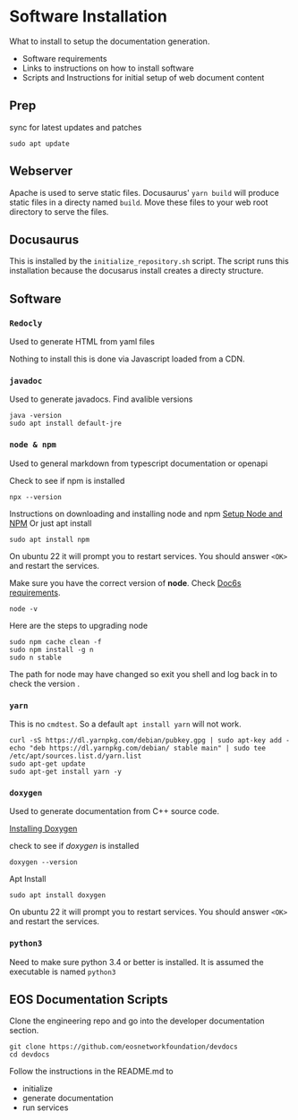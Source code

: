 # Software Installation #

What to install to setup the documentation generation.
* Software requirements
* Links to instructions on how to install software
* Scripts and Instructions for initial setup of web document content

## Prep ##

sync for latest updates and patches
```
sudo apt update
```

## Webserver ##
Apache is used to serve static files. Docusaurus' `yarn build` will produce static files in a directy named `build`. Move these files to your web root directory to serve the files.

## Docusaurus ##
This is installed by the `initialize_repository.sh` script. The script runs this installation because the docusarus install creates a directy structure.

## Software ##
### `Redocly` ###
Used to generate HTML from yaml files

Nothing to install this is done via Javascript loaded from a CDN.

### `javadoc` ###
Used to generate javadocs. Find avalible versions

```
java -version
sudo apt install default-jre
```

### `node & npm` ###
Used to general markdown from typescript documentation or openapi

Check to see if npm is installed
```
npx --version
```

Instructions on downloading and installing node and npm
[Setup Node and NPM](https://docs.npmjs.com/downloading-and-installing-node-js-and-npm)
Or just apt install

```
sudo apt install npm
```

On ubuntu 22 it will prompt you to restart services. You should answer `<OK>` and restart the services.

Make sure you have the correct version of **node**. Check [Doc6s requirements](https://docusaurus.io/docs/installation).
```
node -v
```

Here are the steps to upgrading node
```
sudo npm cache clean -f
sudo npm install -g n
sudo n stable
```

The path for node may have changed so exit you shell and log back in to check the version .


### `yarn` ###
This is no `cmdtest`. So a default `apt install yarn` will not work.
```
curl -sS https://dl.yarnpkg.com/debian/pubkey.gpg | sudo apt-key add -
echo "deb https://dl.yarnpkg.com/debian/ stable main" | sudo tee /etc/apt/sources.list.d/yarn.list
sudo apt-get update
sudo apt-get install yarn -y
```

### `doxygen` ###
Used to generate documentation from C++ source code.

[Installing Doxygen](https://www.doxygen.nl/manual/install.html)

check to see if *doxygen* is installed
```
doxygen --version
```

Apt Install
```
sudo apt install doxygen
```

On ubuntu 22 it will prompt you to restart services. You should answer `<OK>` and restart the services.

### `python3` ###
Need to make sure python 3.4 or better is installed. It is assumed the executable is named `python3`

## EOS Documentation Scripts ##
Clone the engineering repo and go into the developer documentation section.

```
git clone https://github.com/eosnetworkfoundation/devdocs
cd devdocs
```
Follow the instructions in the README.md to
* initialize
* generate documentation
* run services
